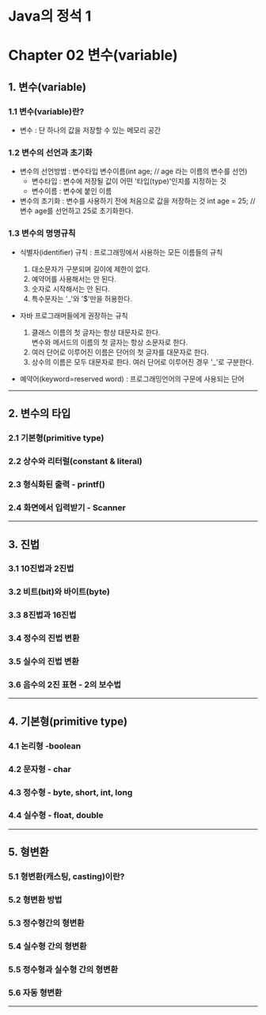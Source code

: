 Java의 정석 1
===========

# Chapter 02 변수(variable)

## 1. 변수(variable)

### 1.1 변수(variable)란?

- 변수 : 단 하나의 값을 저장할 수 있는 메모리 공간

### 1.2 변수의 선언과 초기화

- 변수의 선언방법 : 변수타입 변수이름(int age; // age 라는 이름의 변수를 선언)
  - 변수타입 : 변수에 저장될 값이 어떤 '타입(type)'인지를 지정하는 것
  - 변수이름 : 변수에 붙인 이름
- 변수의 초기화 : 변수를 사용하기 전에 처음으로 값을 저장하는 것
  int age = 25;    // 변수 age를 선언하고 25로 초기화한다.

### 1.3 변수의 명명규칙

- 식별자(identifier) 규칙 : 프로그래밍에서 사용하는 모든 이름들의 규칙
  1. 대소문자가 구분되며 길이에 제한이 없다.
  2. 예약어를 사용해서는 안 된다.
  3. 숫자로 시작해서는 안 된다.
  4. 특수문자는 '_'와 '$'만을 허용한다.
- 자바 프로그래머들에게 권장하는 규칙
  1. 클래스 이름의 첫 글자는 항상 대문자로 한다.  
     변수와 메서드의 이름의 첫 글자는 항상 소문자로 한다.
  2. 여러 단어로 이루어진 이름은 단어의 첫 글자를 대문자로 한다.
  3. 상수의 이름은 모두 대문자로 한다. 여러 단어로 이루어진 경우 '_'로 구분한다.

- 예약어(keyword=reserved word) : 프로그래밍언어의 구문에 사용되는 단어

***

## 2. 변수의 타입

### 2.1 기본형(primitive type)

### 2.2 상수와 리터럴(constant & literal)

### 2.3 형식화된 출력 - printf()

### 2.4 화면에서 입력받기 - Scanner

***

## 3. 진법

### 3.1 10진법과 2진법

### 3.2 비트(bit)와 바이트(byte)

### 3.3 8진법과 16진법

### 3.4 정수의 진법 변환

### 3.5 실수의 진법 변환

### 3.6 음수의 2진 표현 - 2의 보수법

***

## 4. 기본형(primitive type)

### 4.1 논리형 -boolean

### 4.2 문자형 - char

### 4.3 정수형 - byte, short, int, long

### 4.4 실수형 - float, double

***

## 5. 형변환

### 5.1 형변환(캐스팅, casting)이란?

### 5.2 형변환 방법

### 5.3 정수형간의 형변환

### 5.4 실수형 간의 형변환

### 5.5 정수형과 실수형 간의 형변환

### 5.6 자동 형변환

***